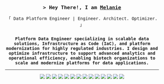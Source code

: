 
<!--<a href="https://komarev.com/ghpvc/?username=mlogan914">
  <img align="right" src="https://komarev.com/ghpvc/?username=mlogan914&label=Visitors&color=0e75b6&style=flat" alt="Profile visitor" />
</a>

[![wakatime](https://wakatime.com/badge/user/eebb3dd8-d9b2-40de-9b88-6fd6cac99dbc.svg)](https://wakatime.com/@eebb3dd8-d9b2-40de-9b88-6fd6cac99dbc) -->

<!-- <div align="center">
  <a href="https://github.com/mlogan914?tab=stars">
    <img src="https://img.shields.io/github/stars/mlogan914?style=social" alt="GitHub Stars"/>
  </a>
  <a href="https://github.com/mlogan914?tab=followers">
    <img src="https://img.shields.io/github/followers/mlogan914?style=social" alt="GitHub Followers"/>
  </a>
  <a href="https://github.com/mlogan914">
    <img src="https://komarev.com/ghpvc/?username=mlogan914&color=blue" alt="Profile Views"/>
  </a>
</div>-->

<!-- Intro  -->
<h3 align="center">
        <samp>&gt; Hey There!, I am
                <b><a target="_blank" href="https://www.linkedin.com/in/melanie-g-logan/">Melanie</a></b>
        </samp>
</h3>

<p align="center"> 
  <samp>
    <!-- <a href="https://www.google.com/search?q=Melanie+Logan">「 Google Me 」</a>
    <br> -->
    「 Data Platform Engineer | Engineer. Architect. Optimizer.</b> 」
    <br>
    <br>
  </samp>
</p>

<!-- <h1 align="center">Melanie Logan</h1> 
<p align="center"><i>Data Platform Engineer | Engineer. Architect. Optimizer.</i></p> -->

<p align="center">
  <samp><b>Platform Data Engineer specializing in scalable data solutions, Infrastructure as Code (IaC), and platform modernization for highly regulated industries. I design and optimize infrastructure to support advanced analytics and operational efficiency, enabling biotech organizations to scale and modernize platforms for data applications.</b></samp>
</p>

<!-- <p align="center">
  <a href="https://www.linkedin.com/in/melanie-g-logan/" target="_blank">
    <img src="https://img.shields.io/badge/LinkedIn-%230077B5?style=flat&logo=linkedin&logoColor=white" alt="LinkedIn" />
  </a>
  <a href="mailto:melanie.g.logan@gmail.com">
    <img src="https://img.shields.io/badge/Email-%23D14836?style=flat&logo=gmail&logoColor=white" alt="Email" />
  </a>
  <a href="https://github.com/mlogan914" target="_blank">
    <img src="https://img.shields.io/badge/GitHub-%2323282B?style=flat&logo=github&logoColor=white" alt="GitHub" />
  </a>
</p>
-->

<!--<p align="center">
  <a href="https://www.linkedin.com/in/melanie-g-logan/" target="_blank">
    <img src="https://img.shields.io/badge/LinkedIn-%230077B5?style=for-the-badge&logo=linkedin&logoColor=white" alt="LinkedIn" />
  </a>
  <a href="mailto:melanie.g.logan@gmail.com">
    <img src="https://img.shields.io/badge/Email-%23D14836?style=for-the-badge&logo=gmail&logoColor=white" alt="Email" />
  </a>
</p> -->

---

<div align="center">
  <img src="https://img.shields.io/badge/Python-3776AB?style=for-the-badge&logo=python&logoColor=white" />
  <img src="https://img.shields.io/badge/MySQL-4479A1?style=for-the-badge&logo=mysql&logoColor=white" />
  <img src="https://img.shields.io/badge/Linux-FCC624?style=for-the-badge&logo=linux&logoColor=black" />
  <img src="https://img.shields.io/badge/Bash-4EAA25?style=for-the-badge&logo=gnu-bash&logoColor=white" />
  <img src="https://img.shields.io/badge/Amazon_Web_Services-232F3E?style=for-the-badge&logo=amazon-aws&logoColor=white" />
  <img src="https://img.shields.io/badge/Terraform-7B42BC?style=for-the-badge&logo=terraform&logoColor=white" />
  <img src="https://img.shields.io/badge/Ansible-1e1e1e?style=for-the-badge&logo=ansible&logoColor=white" />
  <img src="https://img.shields.io/badge/Docker-2496ED?style=for-the-badge&logo=docker&logoColor=white" />
  <img src="https://img.shields.io/badge/Datadog-632CA6?style=for-the-badge&logo=datadog&logoColor=white" />
  <img src="https://img.shields.io/badge/Apache-FF5733?style=for-the-badge&logo=apache&logoColor=white" />
  <img src="https://img.shields.io/badge/Snowflake-00A1E4?style=for-the-badge&logo=snowflake&logoColor=white" />
  <img src="https://img.shields.io/badge/Visual_Studio-0078d7?style=for-the-badge&logo=visual%20studio&logoColor=white" />
  <img src="https://img.shields.io/badge/Git-F05032?style=for-the-badge&logo=git&logoColor=white" />
  <img src="https://img.shields.io/badge/GitHub_Actions-2088FF?style=for-the-badge&logo=github-actions&logoColor=white" />
</div>

<!--![Python](https://img.shields.io/badge/Python-3776AB?style=for-the-badge&logo=python&logoColor=white)
![MySQL](https://img.shields.io/badge/MySQL-4479A1?style=for-the-badge&logo=mysql&logoColor=white)
![Linux](https://img.shields.io/badge/Linux-FCC624?style=for-the-badge&logo=linux&logoColor=black)
![Bash](https://img.shields.io/badge/Bash-4EAA25?style=for-the-badge&logo=gnu-bash&logoColor=white)
![AWS](https://img.shields.io/badge/Amazon_Web_Services-232F3E?style=for-the-badge&logo=amazon-aws&logoColor=white)
![Terraform](https://img.shields.io/badge/Terraform-7B42BC?style=for-the-badge&logo=terraform&logoColor=white)
![Ansible](https://img.shields.io/badge/Ansible-1e1e1e?style=for-the-badge&logo=ansible&logoColor=white)
![Docker](https://img.shields.io/badge/Docker-2496ED?style=for-the-badge&logo=docker&logoColor=white)
![Apache](https://img.shields.io/badge/Apache-FF5733?style=for-the-badge&logo=apache&logoColor=white)
![Snowflake](https://img.shields.io/badge/Snowflake-00A1E4?style=for-the-badge&logo=snowflake&logoColor=white)
![VSCode](https://img.shields.io/badge/Visual_Studio-0078d7?style=for-the-badge&logo=visual%20studio&logoColor=white)
![Git](https://img.shields.io/badge/Git-F05032?style=for-the-badge&logo=git&logoColor=white) -->

<!-- ![Kubernetes](https://img.shields.io/badge/Kubernetes-326CE5?style=for-the-badge&logo=kubernetes&logoColor=white)
![Redis](https://img.shields.io/badge/Redis-DC382D?style=for-the-badge&logo=redis&logoColor=white)
![MongoDB](https://img.shields.io/badge/MongoDB-47A248?style=for-the-badge&logo=mongodb&logoColor=white)
![Jenkins](https://img.shields.io/badge/Jenkins-D24939?style=for-the-badge&logo=jenkins&logoColor=white) -->

<!-- <div align="center">
 <h3>Languages and Tools</h3>
<img alt="Java" width="30px" style="padding-right:15px;" src="https://cdn.jsdelivr.net/gh/devicons/devicon@latest/icons/vscode/vscode-original.svg" />
<img alt="Java" width="30px" style="padding-right:15px;" src="https://cdn.jsdelivr.net/gh/devicons/devicon@latest/icons/python/python-original.svg" />
<img alt="Java" width="30px" style="padding-right:15px;" src="https://cdn.jsdelivr.net/gh/devicons/devicon@latest/icons/mysql/mysql-original.svg" />      
<img alt="Java" width="30px" style="padding-right:15px;" src="https://cdn.jsdelivr.net/gh/devicons/devicon@latest/icons/amazonwebservices/amazonwebservices-plain-wordmark.svg" />
<img alt="Java" width="30px" style="padding-right:15px;" src="https://cdn.jsdelivr.net/gh/devicons/devicon@latest/icons/terraform/terraform-original.svg" />
<img alt="Java" width="30px" style="padding-right:15px;" src="https://cdn.jsdelivr.net/gh/devicons/devicon@latest/icons/ansible/ansible-original.svg" />
<img alt="Java" width="30px" style="padding-right:15px;" src="https://cdn.jsdelivr.net/gh/devicons/devicon@latest/icons/docker/docker-plain.svg" />
<img alt="Java" width="30px" style="padding-right:15px;" src="https://cdn.jsdelivr.net/gh/devicons/devicon@latest/icons/apache/apache-original.svg" />
<img alt="Java" width="30px" style="padding-right:15px;" src="https://cdn.jsdelivr.net/gh/devicons/devicon@latest/icons/git/git-plain.svg" />  
<img alt="Java" width="30px" style="padding-right:15px;" src="https://cdn.jsdelivr.net/gh/devicons/devicon@latest/icons/github/github-original.svg" />
<img alt="Java" width="30px" style="padding-right:15px;" src="https://cdn.jsdelivr.net/gh/devicons/devicon@latest/icons/linux/linux-original.svg" />
</div> -->
          
<br />

<!-- Skills: `Data Engineering`
`Infrastructure as Code (IaC)`
`AWS Cloud Services`
`CI/CD Pipelines`
`Data Integration`
`Big Data Solutions`
`Data Warehousing`
`Snowflake`
`Relational Databases`
`Automation`
`DevOps`
`Cloud-Native Applications`
`Linux Systems`
`Monitoring and Logging`
`Containerization`
`ETL Pipelines`
`Agile Methodologies`
`Version Control (Git)`
`Data Security`
`Cloud Networking` -->

## 
<!--
**mlogan914/mlogan914** is a ✨ _special_ ✨ repository because its `README.md` (this file) appears on your GitHub profile.

Here are some ideas to get you started:

- 🔭 I’m currently working on ...
- 🌱 I’m currently learning ...
- 👯 I’m looking to collaborate on ...
- 🤔 I’m looking for help with ...
- 💬 Ask me about ...
- 📫 How to reach me: ...
- 😄 Pronouns: ...
- ⚡ Fun fact: ...
-->
